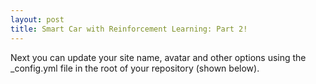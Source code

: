 ```yaml
---
layout: post
title: Smart Car with Reinforcement Learning: Part 2!
---
```


Next you can update your site name, avatar and other options using the _config.yml file in the root of your repository (shown below).
